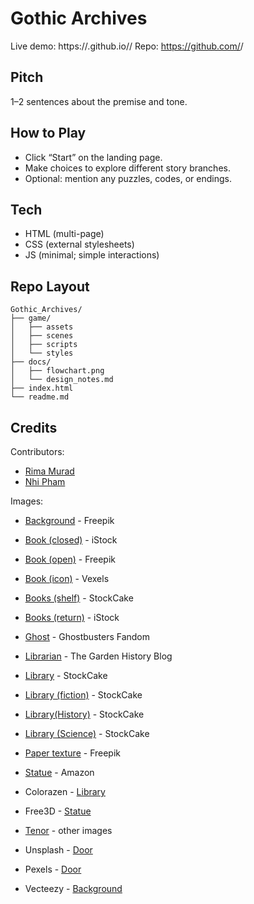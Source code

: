 # Gothic Archives

Live demo: https://<yourname>.github.io/<repo>/
Repo: https://github.com/<yourname>/<repo>

## Pitch
1–2 sentences about the premise and tone.

## How to Play
- Click “Start” on the landing page.
- Make choices to explore different story branches.
- Optional: mention any puzzles, codes, or endings.

## Tech
- HTML (multi-page)
- CSS (external stylesheets)
- JS (minimal; simple interactions)

## Repo Layout
```
Gothic_Archives/
├── game/
│   ├── assets
│   ├── scenes
│   ├── scripts
│   └── styles
├── docs/
│   ├── flowchart.png
│   └── design_notes.md
├── index.html
└── readme.md
```

## Credits
Contributors:
- [Rima Murad](https://github.com/Rima-Murad)
- [Nhi Pham](https://github.com/bunnhimaybe)

Images: 
- [Background](https://www.freepik.com/free-vector/black-floral-elegant-pattern_883692.htm#fromView=search&page=1&position=5&uuid=5a910bda-4aa0-4a60-95ea-421c78e5f4aa&query=damask+pattern) - Freepik
- [Book (closed)](https://www.istockphoto.com/vector/history-of-the-united-states-book-gm132076303-18473780) - iStock
- [Book (open)](https://www.freepik.com/premium-vector/open-book-hand-drawn-illustration-vector-graphic-sketch-literary-volume_21769536.htm) - Freepik
- [Book (icon)](https://www.vexels.com/png-svg/preview/140908/open-book-icon) - Vexels
- [Books (shelf)](https://stockcake.com/i/timeless-library-treasures_3015100_1618021) - StockCake
- [Books (return)](https://www.istockphoto.com/videos/book-shelf) - iStock
- [Ghost](https://ghostbusters.fandom.com/wiki/Library_ghost) - Ghostbusters Fandom
- [Librarian](https://thegardenhistory.blog/2015/05/23/the-smallest-clever-man-i-ever-knew/) - The Garden History Blog 
- [Library](https://stockcake.com/i/gothic-library-interior_1095234_958463) - StockCake
- [Library (fiction)](https://stockcake.com/i/historic-library-shelves_2998588_1624388) - StockCake
- [Library(History)](https://stockcake.com/i/historical-literary-sanctuary_3010639_1491452) - StockCake
- [Library (Science)](https://stockcake.com/i/ancient-magical-library_3013301_1378859) - StockCake
- [Paper texture](https://www.freepik.com/premium-photo/vintage-paper-texture-background-with-copy-space-space-text_16110051.htm) - Freepik
- [Statue](https://www.amazon.com/Sculpture-Halloween-Haunted-Collectibles-Decoration/dp/B0CFBBWL54) - Amazon


- Colorazen - [Library](https://colorazen.com/creative-drawing/798-a-haunted-gothic-library-with-towering-bookshelves-6742aba129e3a)
- Free3D - [Statue](https://free3d.com/3d-model/gargoyle-demon-statue-7262.html)
- [Tenor](https://tenor.com/) - other images
- Unsplash - [Door](https://unsplash.com/photos/a-large-wooden-door-VZjqBKPaOws)
- Pexels - [Door](https://www.pexels.com/photo/historic-neo-gothic-library-interior-in-scotland-33705332/)
- Vecteezy - [Background](https://www.vecteezy.com/photo/38873144-ai-generated-seamless-pattern-royal-vintage-victorian-gothic-background-rococo-venzel-and-whorl)